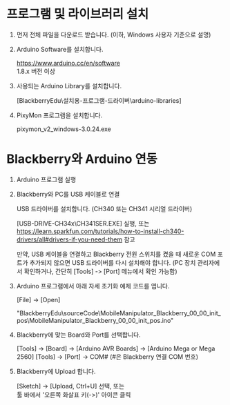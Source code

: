# 프로그램 및 라이브러리 설치

1. 먼저 전체 파일을 다운로드 받습니다. (이하, Windows 사용자 기준으로 설명)

2. Arduino Software를 설치합니다.

    https://www.arduino.cc/en/software<br/>
    1.8.x 버전 이상

3. 사용되는 Arduino Library를 설치합니다.

    [BlackberryEdu\설치용-프로그램-드라이버\arduino-libraries]

4. PixyMon 프로그램을 설치합니다.

    pixymon_v2_windows-3.0.24.exe

# Blackberry와 Arduino 연동

1. Arduino 프로그램 실행

2. Blackberry와 PC를 USB 케이블로 연결

    USB 드라이버를 설치합니다. (CH340 또는 CH341 시리얼 드라이버)

    [USB-DRIVE-CH34x\CH341SER.EXE] 실행, 또는
    https://learn.sparkfun.com/tutorials/how-to-install-ch340-drivers/all#drivers-if-you-need-them 참고

    만약, USB 케이블을 연결하고 Blackberry 전원 스위치를 켰을 때 새로운 COM 포트가 추가되지 않으면 USB 드라이버를 다시 설치해야 합니다. (PC 장치 관리자에서 확인하거나, 간단히 [Tools] -> [Port] 메뉴에서 확인 가능함)

3. Arduino 프로그램에서 아래 자세 초기화 예제 코드를 엽니다.

    [File] -> [Open]

    "BlackberryEdu\sourceCode\MobileManipulator_Blackberry_00_00_init_pos\MobileManipulator_Blackberry_00_00_init_pos.ino"

4. Blackberry에 맞는 Board와 Port를 선택합니다.

    [Tools] -> [Board] -> [Arduino AVR Boards] -> [Arduino Mega or Mega 2560]
    [Tools] -> [Port] -> COM# (#은 Blackberry 연결 COM 번호)

5. Blackberry에 Upload 합니다.

    [Sketch] -> [Upload, Ctrl+U] 선택, 또는 <br/>
    툴 바에서 '오른쪽 화살표 키(->)' 아이콘 클릭
